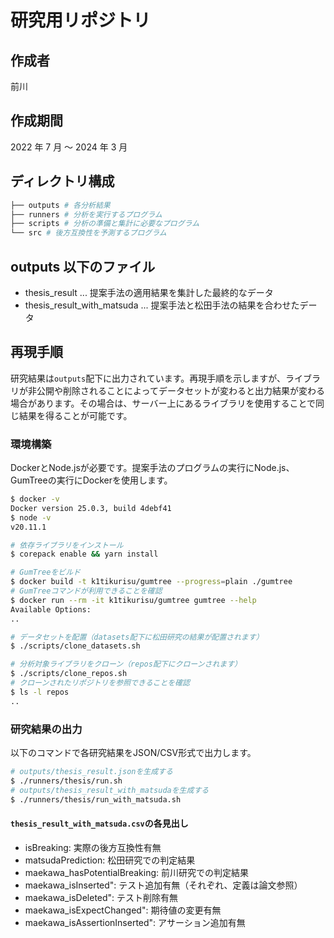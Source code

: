 # 研究用リポジトリ

## 作成者

前川

## 作成期間

2022 年 7 月 ～ 2024 年 3 月

## ディレクトリ構成

```sh
├── outputs # 各分析結果
├── runners # 分析を実行するプログラム
├── scripts # 分析の準備と集計に必要なプログラム
└── src # 後方互換性を予測するプログラム
```

## outputs 以下のファイル

- thesis_result ... 提案手法の適用結果を集計した最終的なデータ
- thesis_result_with_matsuda ... 提案手法と松田手法の結果を合わせたデータ

## 再現手順

研究結果は`outputs`配下に出力されています。再現手順を示しますが、ライブラリが非公開や削除されることによってデータセットが変わると出力結果が変わる場合があります。その場合は、サーバー上にあるライブラリを使用することで同じ結果を得ることが可能です。

### 環境構築

DockerとNode.jsが必要です。提案手法のプログラムの実行にNode.js、GumTreeの実行にDockerを使用します。

```sh
$ docker -v
Docker version 25.0.3, build 4debf41
$ node -v
v20.11.1

# 依存ライブラリをインストール
$ corepack enable && yarn install

# GumTreeをビルド
$ docker build -t k1tikurisu/gumtree --progress=plain ./gumtree
# GumTreeコマンドが利用できることを確認
$ docker run --rm -it k1tikurisu/gumtree gumtree --help
Available Options:
..

# データセットを配置（datasets配下に松田研究の結果が配置されます）
$ ./scripts/clone_datasets.sh

# 分析対象ライブラリをクローン（repos配下にクローンされます）
$ ./scripts/clone_repos.sh
# クローンされたリポジトリを参照できることを確認
$ ls -l repos
..
```

### 研究結果の出力

以下のコマンドで各研究結果をJSON/CSV形式で出力します。

```sh
# outputs/thesis_result.jsonを生成する
$ ./runners/thesis/run.sh
# outputs/thesis_result_with_matsudaを生成する
$ ./runners/thesis/run_with_matsuda.sh
```

#### `thesis_result_with_matsuda.csv`の各見出し

- isBreaking: 実際の後方互換性有無
- matsudaPrediction: 松田研究での判定結果
- maekawa_hasPotentialBreaking: 前川研究での判定結果
- maekawa_isInserted": テスト追加有無（それぞれ、定義は論文参照）
- maekawa_isDeleted": テスト削除有無
- maekawa_isExpectChanged": 期待値の変更有無
- maekawa_isAssertionInserted": アサーション追加有無
